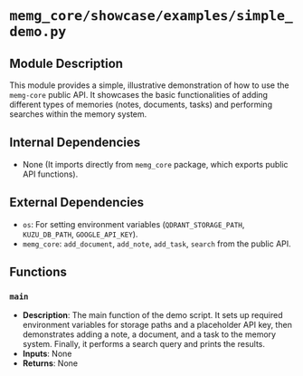 # `memg_core/showcase/examples/simple_demo.py`

## Module Description
This module provides a simple, illustrative demonstration of how to use the `memg-core` public API. It showcases the basic functionalities of adding different types of memories (notes, documents, tasks) and performing searches within the memory system.

## Internal Dependencies
- None (It imports directly from `memg_core` package, which exports public API functions).

## External Dependencies
- `os`: For setting environment variables (`QDRANT_STORAGE_PATH`, `KUZU_DB_PATH`, `GOOGLE_API_KEY`).
- `memg_core`: `add_document`, `add_note`, `add_task`, `search` from the public API.

## Functions

### `main`
- **Description**: The main function of the demo script. It sets up required environment variables for storage paths and a placeholder API key, then demonstrates adding a note, a document, and a task to the memory system. Finally, it performs a search query and prints the results.
- **Inputs**: None
- **Returns**: None

